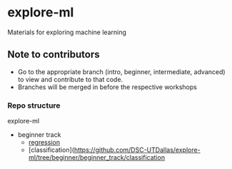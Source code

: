 # explore-ml

Materials for exploring machine learning

## Note to contributors

- Go to the appropriate branch (intro, beginner, intermediate, advanced) to view and contribute to that code.
- Branches will be merged in before the respective workshops

### Repo structure

explore-ml
- beginner track
  * [regression](https://github.com/DSC-UTDallas/explore-ml/tree/beginner/beginner_track/regression)
  * [classification](https://github.com/DSC-UTDallas/explore-ml/tree/beginner/beginner_track/classification


